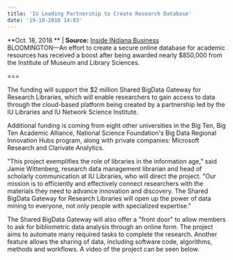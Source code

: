 ```yaml
---
title: 'IU Leading Partnership to Create Research Database'
date: '19-10-2018 14:03'
---
```


**Oct. 18, 2018 ** | **Source:** [Inside INdiana Business](http://www.insideindianabusiness.com/story/39320221/iu-to-lead-partnership-to-create-research-database)  
BLOOMINGTON&mdash;An effort to create a secure online database for academic resources has received a boost after being awarded nearly $850,000 from the Institute of Museum and Library Sciences.

===

The funding will support the $2 million Shared BigData Gateway for Research Libraries, which will enable researchers to gain access to data through the cloud-based platform being created by a partnership led by the IU Libraries and IU Network Science Institute.

Additional funding is coming from eight other universities in the Big Ten, Big Ten Academic Alliance, National Science Foundation's Big Data Regional Innovation Hubs program, along with private companies: Microsoft Research and Clarivate Analytics.

"This project exemplifies the role of libraries in the information age," said Jamie Wittenberg, research data management librarian and head of scholarly communication at IU Libraries, who will direct the project. "Our mission is to efficiently and effectively connect researchers with the materials they need to advance innovation and discovery. The Shared BigData Gateway for Research Libraries will open up the power of data mining to everyone, not only people with specialized expertise."

The Shared BigData Gateway will also offer a "front door" to allow members to ask for bibliometric data analysis through an online form. The project aims to automate many required tasks to complete the research. Another feature allows the sharing of data, including software code, algorithms, methods and workflows.  A video of the project can be seen below.
